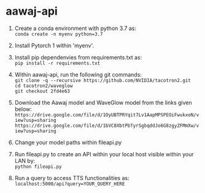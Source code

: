 # aawaj-api

1. Create a conda environment with python 3.7 as: <br/>
	```conda create -n myenv python=3.7```

2. Install Pytorch 1 within 'myenv'.

3. Install pip dependenvies from requirements.txt as: <br/> 
	```pip install -r requirements.txt```

4. Within aawaj-api, run the following git commands: <br/>
	```git clone -q --recursive https://github.com/NVIDIA/tacotron2.git``` <br/>
	```cd tacotron2/waveglow``` <br/>
	```git checkout 2fd4e63``` <br/>

5. Download the Aawaj model and WaveGlow model from the links given below:
	```https://drive.google.com/file/d/1OyUBTPRYqit7Lv1AapMPSPEOiFwukxoN/view?usp=sharing```
	```https://drive.google.com/file/d/1bVC8XbtPbTyrSgbqddJo6G8zgyZFMmXw/view?usp=sharing```
	
6. Change your model paths within fileapi.py 

7. Run fileapi.py to create an API within your local host visible within your LAN by: <br/>
	```python fileapi.py```

8. Run a query to access TTS functionalities as: <br/>
	```localhost:5000/api?query=YOUR_QUERY_HERE```

